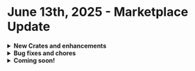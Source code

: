 # June 13th, 2025 - Marketplace Update

<details>

<summary><strong>New Crates and enhancements</strong></summary>

* OpenText Core Endpoint Protection: Create Ticket from File Detection Crate
* Nodeware: Alert To PSA Crate

</details>

<details>

<summary><strong>Bug fixes and chores</strong></summary>



* PSA Create Ticket subworkflow:
  * Added additional log\_ data aliases for automation\_log generation.
  * Added success data alias and output for testing/conditional logic usage.
* ConnectWise PSA Update Ticket workflow:
  * Change of start and end noop action names.
  * Removed unnecessary retry count var.
  * Added more log\_ data aliases for automation\_log generation.
  * Added success alias for testing/conditional logic usage.
* Halo PSA Update Ticket workflow:
  * Change of start and end noop action names.
  * Added more log\_ data aliases for automation\_log generation.
  * Added success alias for testing/conditional logic usage.
* Datto PSA Update Ticket workflow:
  * Change of start and end noop action names.
  * Added more log\_ data aliases for automation\_log generation.
  * Added success alias for testing/conditional logic usage.
* SuperOps Create Ticket workflow:
  * Fix incorrect reference for system org variable (org mapping) in workflow to use correct org variable.
* Alert on AV/EDR coverage gaps
  * Updated `sentinel_one_filter_computers` task to return the first MAC address if there are multiple.
  * Fixed for loop in `sentinel_one_filter_computers` task referring to undefined variable.
  * Updated workflow to run even if only 1 AV system is configured.
* Halo PSA Create Ticket workflow:
  * Added org variable for allowing override of the `General User` search keyword in the list users action.
  * Changed `On Success` fallback to handle if the `General User` can't be matched so that it will still create the ticket instead of hitting the failure catch.
* FreshDesk Update Ticket workflow:
  * Change of start and end noop action names.
  * Added more log\_ data aliases for automation\_log generation.
  * Added success alias for testing/conditional logic usage.
  * Change task name for creating an external note from `create_internal_note` to `create_external_note` to match intended purpose.
* Export PSA Ticket Overview to CSV:
  * Optimized CW PSA sub performance by using a single `list_time_entries` action instead of one get\_time\_entries action per ticket.
  * Added support for the following PSAs:
    * Datto PSA
    * Freshdesk
    * HaloPSA
    * Kaseya BMS
* Kaseya BMS Update Ticket workflow:
  * Change of start and end noop action names.
  * Added more log\_ data aliases for automation\_log generation.
  * Added success alias for testing/conditional logic usage.
  * Fixed issue where status update was not being passed and only org variables would override the status when hitting the complete\_workflow branch.
* Service Now Update Ticket workflow:
  * Change of start and end noop action names.
  * Added more log\_ data aliases for automation\_log generation.
  * Added success alias for testing/conditional logic usage.

</details>

<details>

<summary><strong>Coming soon!</strong></summary>

* Patch deployer
* Refactor of Sync Last Logged-In Info to PSA Asset Crate

</details>
